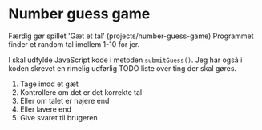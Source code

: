 # Number guess game

Færdig gør spillet 'Gæt et tal' (projects/number-guess-game)
Programmet finder et random tal imellem 1-10 for jer.

I skal udfylde JavaScript kode i metoden `submitGuess()`.
Jeg har også i koden skrevet en rimelig udførlig TODO liste over ting der skal gøres.

1. Tage imod et gæt
2. Kontrollere om det er det korrekte tal
3. Eller om talet er højere end
4. Eller lavere end
5. Give svaret til brugeren

